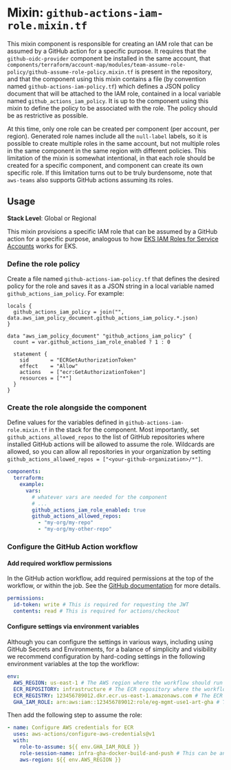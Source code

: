 # Mixin: `github-actions-iam-role.mixin.tf`

This mixin component is responsible for creating an IAM role that can be assumed by a GitHub action for a specific
purpose. It requires that the `github-oidc-provider` component be installed in the same account, that
`components/terraform/account-map/modules/team-assume-role-policy/github-assume-role-policy.mixin.tf` is present in the
repository, and that the component using this mixin contains a file (by convention named `github-actions-iam-policy.tf`)
which defines a JSON policy document that will be attached to the IAM role, contained in a local variable named
`github_actions_iam_policy`. It is up to the component using this mixin to define the policy to be associated with the
role. The policy should be as restrictive as possible.

At this time, only one role can be created per component (per account, per region). Generated role names include all the
`null-label` labels, so it is possible to create multiple roles in the same account, but not multiple roles in the same
component in the same region with different policies. This limitation of the mixin is somewhat intentional, in that each
role should be created for a specific component, and component can create its own specific role. If this limitation
turns out to be truly burdensome, note that `aws-teams` also supports GitHub actions assuming its roles.

## Usage

**Stack Level**: Global or Regional

This mixin provisions a specific IAM role that can be assumed by a GitHub action for a specific purpose, analogous to
how
[EKS IAM Roles for Service Accounts](https://docs.aws.amazon.com/eks/latest/userguide/iam-roles-for-service-accounts.html)
works for EKS.

### Define the role policy

Create a file named `github-actions-iam-policy.tf` that defines the desired policy for the role and saves it as a JSON
string in a local variable named `github_actions_iam_policy`. For example:

```hcl
locals {
  github_actions_iam_policy = join("", data.aws_iam_policy_document.github_actions_iam_policy.*.json)
}

data "aws_iam_policy_document" "github_actions_iam_policy" {
  count = var.github_actions_iam_role_enabled ? 1 : 0

  statement {
    sid       = "ECRGetAuthorizationToken"
    effect    = "Allow"
    actions   = ["ecr:GetAuthorizationToken"]
    resources = ["*"]
  }
}
```

### Create the role alongside the component

Define values for the variables defined in `github-actions-iam-role.mixin.tf` in the stack for the component. Most
importantly, set `github_actions_allowed_repos` to the list of GitHub repositories where installed GitHub actions will
be allowed to assume the role. Wildcards are allowed, so you can allow all repositories in your organization by setting
`github_actions_allowed_repos = ["<your-github-organization>/*"]`.

```yaml
components:
  terraform:
    example:
      vars:
        # whatever vars are needed for the component
        # ...
        github_actions_iam_role_enabled: true
        github_actions_allowed_repos:
          - "my-org/my-repo"
          - "my-org/my-other-repo"
```

### Configure the GitHub Action workflow

#### Add required workflow permissions

In the GitHub action workflow, add required permissions at the top of the workflow, or within the job. See the
[GitHub documentation](https://docs.github.com/en/actions/deployment/security-hardening-your-deployments/about-security-hardening-with-openid-connect#adding-permissions-settings)
for more details.

```yaml
permissions:
  id-token: write # This is required for requesting the JWT
  contents: read # This is required for actions/checkout
```

#### Configure settings via environment variables

Although you can configure the settings in various ways, including using GitHub Secrets and Environments, for a balance
of simplicity and visibility we recommend configuration by hard-coding settings in the following environment variables
at the top the workflow:

```yaml
env:
  AWS_REGION: us-east-1 # The AWS region where the workflow should run
  ECR_REPOSITORY: infrastructure # The ECR repository where the workflow should push the image
  ECR_REGISTRY: 123456789012.dkr.ecr.us-east-1.amazonaws.com # The ECR registry where the workflow should push the image
  GHA_IAM_ROLE: arn:aws:iam::123456789012:role/eg-mgmt-use1-art-gha # The ARN of the IAM role to assume
```

Then add the following step to assume the role:

```yaml
- name: Configure AWS credentials for ECR
  uses: aws-actions/configure-aws-credentials@v1
  with:
    role-to-assume: ${{ env.GHA_IAM_ROLE }}
    role-session-name: infra-gha-docker-build-and-push # This can be any name. It shows up in audit logs.
    aws-region: ${{ env.AWS_REGION }}
```
